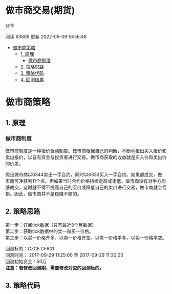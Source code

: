 # 做市商交易(期货)

分享

阅读 63805
 更新 2022-05-09 16:56:48

* [做市商策略](#453ebf89037b4e6d)
  + [1. 原理](#4d68e06c45acd2a2)
    - [做市商制度](#618419f38b80684e)
  + [2. 策略思路](#cf0127fe1bcb3311)
  + [3. 策略代码](#69a3fc437f0227e3)
  + [4. 回测结果](#7356929dacb239c9)

# 做市商策略

## 1. 原理

### 做市商制度

做市商制度是一种报价驱动制度。做市商根据自己的判断，不断地报出买入报价和卖出报价，以自有资金与投资者进行交易。做市商获取的收益就是买入价和卖出价的价差。

假设做市商以6344卖出一手合约，同时以6333买入一手合约。如果都成交，做市商可净获利11个点。但如果当时合约价格持续走高或走低，做市商没有对手方能够成交，这时就不得不提高自己的买价或降低自己的卖价进行交易，做市商就会亏损。因此，做市商并不是稳赚不赔的。

## 2. 策略思路

第一步：订阅tick数据（只有最近3个月数据）  
第二步：获取tick数据中的卖一和买一价格。  
第三步：以买一价格开多，以卖一价格开空。以卖一价格平多，以买一价格平空。

回测标的：CZCE.CF801  
回测时间： 2017-09-29 11:25:00 至 2017-09-29 11:30:00  
回测初始资金：50万  
**注意：若修改回测期，需要修改对应的回测标的。**

## 3. 策略代码

```